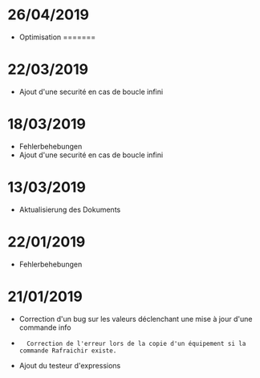 # 26/04/2019

- Optimisation
=======
# 22/03/2019

- Ajout d'une securité en cas de boucle infini


# 18/03/2019

- Fehlerbehebungen
- Ajout d'une securité en cas de boucle infini

# 13/03/2019

- Aktualisierung des Dokuments

# 22/01/2019

-   Fehlerbehebungen

# 21/01/2019

-   Correction d'un bug sur les valeurs déclenchant une mise à jour d'une commande info
-       Correction de l'erreur lors de la copie d'un équipement si la commande Rafraichir existe.
-   Ajout du testeur d'expressions
